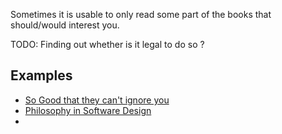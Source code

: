 Sometimes it is usable to only read some part of the books that should/would interest you. 

TODO: Finding out whether is it legal to do so ? 


## Examples
- [So Good that they can't ignore you](https://commoncog.com/blog/so-good-they-cant-ignore-you/)
- [Philosophy in Software Design](https://blog.pragmaticengineer.com/a-philosophy-of-software-design-review/)
- 